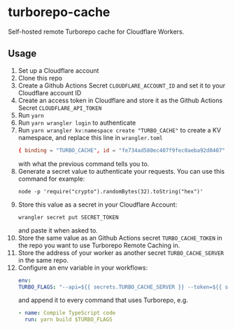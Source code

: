 # turborepo-cache

Self-hosted remote Turborepo cache for Cloudflare Workers.

## Usage

1. Set up a Cloudflare account
1. Clone this repo
1. Create a Github Actions Secret `CLOUDFLARE_ACCOUNT_ID` and set it to your Cloudflare account ID
1. Create an access token in Cloudflare and store it as the Github Actions Secret `CLOUDFLARE_API_TOKEN`
1. Run `yarn`
1. Run `yarn wrangler login` to authenticate
1. Run `yarn wrangler kv:namespace create "TURBO_CACHE"` to create a KV namespace, and replace this line in `wrangler.toml`
    ```toml
    { binding = "TURBO_CACHE", id = "fe734ad580ec407f9fec0aeba92d0407" }
    ```
    with what the previous command tells you to.
1. Generate a secret value to authenticate your requests. You can use this command for example:
    ```
    node -p 'require("crypto").randomBytes(32).toString("hex")'
    ```
1. Store this value as a secret in your Cloudflare Account:
    ```
    wrangler secret put SECRET_TOKEN
    ```
    and paste it when asked to.
1. Store the same value as an Github Actions secret `TURBO_CACHE_TOKEN` in the repo you want to use Turborepo Remote Caching in.
1. Store the address of your worker as another secret `TURBO_CACHE_SERVER` in the same repo.
1. Configure an env variable in your workflows:
    ```yml
    env:
    TURBO_FLAGS: "--api=${{ secrets.TURBO_CACHE_SERVER }} --token=${{ secrets.TURBO_CACHE_TOKEN }} --team=<your-team-name>"
    ```
    and append it to every command that uses Turborepo, e.g.
    ```yml
    - name: Compile TypeScript code
      run: yarn build $TURBO_FLAGS
    ```
